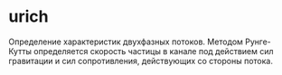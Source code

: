 # urich
Определение характеристик двухфазных потоков.
Методом Рунге-Кутты определяется скорость частицы в канале под действием сил гравитации и сил сопротивления, действующих со стороны потока. 
